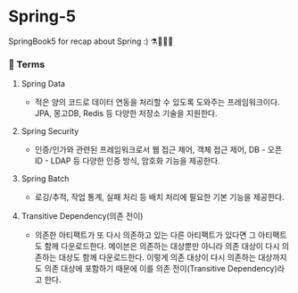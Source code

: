 # Spring-5
SpringBook5 for recap about Spring :) ⚗🧪🍃🌺

### 📝 Terms
   1. Spring Data
      - 적은 양의 코드로 데이터 연동을 처리할 수 있도록 도와주는 프레임워크이다. JPA, 몽고DB, Redis 등 다양한 저장소 기술을 지원한다.

   2. Spring Security
      - 인증/인가와 관련된 프레임워크로서 웹 접근 제어, 객체 접근 제어, DB - 오픈 ID - LDAP 등
      다양한 인증 방식, 암호화 기능을 제공한다.
  
   3. Spring Batch
      - 로깅/추적, 작업 통계, 실패 처리 등 배치 처리에 필요한 기본 기능을 제공한다.

   4. Transitive Dependency(의존 전이)
      - 의존한 아티팩트가 또 다시 의존하고 있는 다른 아티팩트가 있다면 그 아티팩트도 함께 다운로드한다. 메이븐은 의존하는 대상뿐만 아니라 의존 대상이 다시 의존하는 대상도 함께 다운로드한다. 이렇게 의존 대상이 다시 의존하는 대상까지도 의존 대상에 포함하기 때문에 이를 의존 전이(Transitive Dependency)라고 한다.
